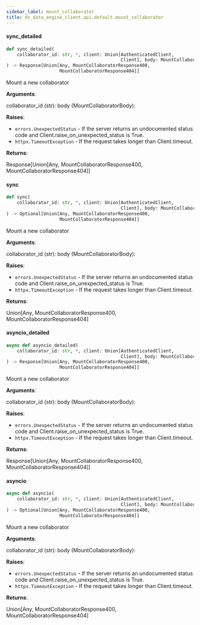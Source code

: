 ```yaml
---
sidebar_label: mount_collaborator
title: dv_data_engine_client.api.default.mount_collaborator
---
```


#### sync\_detailed

```python
def sync_detailed(
    collaborator_id: str, *, client: Union[AuthenticatedClient,
                                           Client], body: MountCollaboratorBody
) -> Response[Union[Any, MountCollaboratorResponse400,
                    MountCollaboratorResponse404]]
```

Mount a new collaborator

**Arguments**:

  collaborator_id (str):
  body (MountCollaboratorBody):
  

**Raises**:

- `errors.UnexpectedStatus` - If the server returns an undocumented status code and Client.raise_on_unexpected_status is True.
- `httpx.TimeoutException` - If the request takes longer than Client.timeout.
  

**Returns**:

  Response[Union[Any, MountCollaboratorResponse400, MountCollaboratorResponse404]]

#### sync

```python
def sync(
    collaborator_id: str, *, client: Union[AuthenticatedClient,
                                           Client], body: MountCollaboratorBody
) -> Optional[Union[Any, MountCollaboratorResponse400,
                    MountCollaboratorResponse404]]
```

Mount a new collaborator

**Arguments**:

  collaborator_id (str):
  body (MountCollaboratorBody):
  

**Raises**:

- `errors.UnexpectedStatus` - If the server returns an undocumented status code and Client.raise_on_unexpected_status is True.
- `httpx.TimeoutException` - If the request takes longer than Client.timeout.
  

**Returns**:

  Union[Any, MountCollaboratorResponse400, MountCollaboratorResponse404]

#### asyncio\_detailed

```python
async def asyncio_detailed(
    collaborator_id: str, *, client: Union[AuthenticatedClient,
                                           Client], body: MountCollaboratorBody
) -> Response[Union[Any, MountCollaboratorResponse400,
                    MountCollaboratorResponse404]]
```

Mount a new collaborator

**Arguments**:

  collaborator_id (str):
  body (MountCollaboratorBody):
  

**Raises**:

- `errors.UnexpectedStatus` - If the server returns an undocumented status code and Client.raise_on_unexpected_status is True.
- `httpx.TimeoutException` - If the request takes longer than Client.timeout.
  

**Returns**:

  Response[Union[Any, MountCollaboratorResponse400, MountCollaboratorResponse404]]

#### asyncio

```python
async def asyncio(
    collaborator_id: str, *, client: Union[AuthenticatedClient,
                                           Client], body: MountCollaboratorBody
) -> Optional[Union[Any, MountCollaboratorResponse400,
                    MountCollaboratorResponse404]]
```

Mount a new collaborator

**Arguments**:

  collaborator_id (str):
  body (MountCollaboratorBody):
  

**Raises**:

- `errors.UnexpectedStatus` - If the server returns an undocumented status code and Client.raise_on_unexpected_status is True.
- `httpx.TimeoutException` - If the request takes longer than Client.timeout.
  

**Returns**:

  Union[Any, MountCollaboratorResponse400, MountCollaboratorResponse404]

